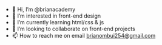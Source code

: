 - 👋 Hi, I’m @brianacademy
- 👀 I’m interested in front-end design
- 🌱 I’m currently learning html/css & js
- 💞️ I’m looking to collaborate on front-end projects
- 📫 How to reach me on email brianombui254@gmail.com

<!---
brianacademy/brianacademy is a ✨ special ✨ repository because its `README.md` (this file) appears on your GitHub profile.
You can click the Preview link to take a look at your changes.
--->
